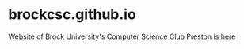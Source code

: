 brockcsc.github.io
==================

Website of Brock University's Computer Science Club
Preston is here
